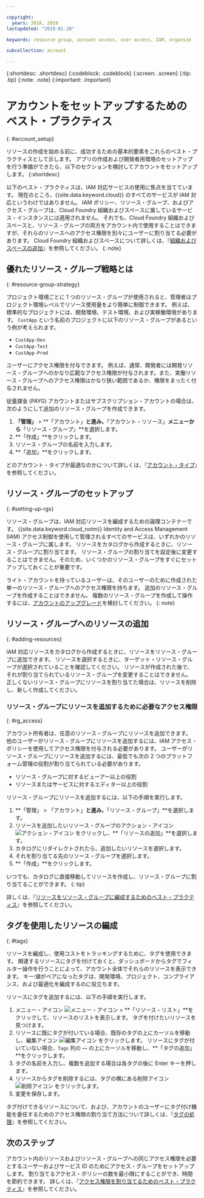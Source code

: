 ```yaml
---

copyright:
  years: 2018, 2019
lastupdated: "2019-01-28"

keywords: resource group, account access, user access, IAM, organize

subcollection: account

---
```


{:shortdesc: .shortdesc}
{:codeblock: .codeblock}
{:screen: .screen}
{:tip: .tip}
{:note: .note}
{:important: .important}


# アカウントをセットアップするためのベスト・プラクティス
{: #account_setup}

リソースの作成を始める前に、成功するための基本的要素をこれらのベスト・プラクティスとして示します。 アプリの作成および開発者用環境のセットアップを行う準備ができたら、以下のセクションを検討してアカウントをセットアップします。
{:shortdesc}

以下のベスト・プラクティスは、IAM 対応サービスの使用に焦点を当てています。 現在のところ、{{site.data.keyword.cloud}} のすべてのサービスが IAM 対応というわけではありません。 IAM ポリシー、リソース・グループ、およびアクセス・グループは、Cloud Foundry 組織およびスペースに属しているサービス・インスタンスには適用されません。 それでも、Cloud Foundry 組織およびスペースと、リソース・グループの両方をアカウント内で使用することはできますが、それらのリソースへのアクセス権限を別々にユーザーに割り当てる必要があります。 Cloud Foundry 組織およびスペースについて詳しくは、『[組織およびスペースの追加](/docs/account?topic=account-orgsspacesusers)』を参照してください。
{: note}

## 優れたリソース・グループ戦略とは
{: #resource-group-strategy}

プロジェクト環境ごとに 1 つのリソース・グループが使用されると、管理者はプロジェクト環境レベルでリソース使用量をより簡単に制御できます。 例えば、標準的なプロジェクトには、開発環境、テスト環境、および実稼働環境があります。 `CustApp` という名前のプロジェクトに以下のリソース・グループがあるという例が考えられます。

* `CustApp-Dev`
* `CustApp-Test`
* `CustApp-Prod`

ユーザーにアクセス権限を付与できます。 例えば、通常、開発者には開発リソース・グループへのかなり広範なアクセス権限が付与されます。また、実働リソース・グループへのアクセス権限はかなり狭い範囲であるか、権限をまったく付与されません。

従量課金 (PAYG) アカウントまたはサブスクリプション・アカウントの場合は、次のようにして追加のリソース・グループを作成できます。

1. **「管理」** > **「アカウント」**と進み、**「アカウント・リソース」**メニューから**「リソース・グループ」**を選択します。
3. **「作成」**をクリックします。
4. リソース・グループの名前を入力します。
5. **「追加」**をクリックします。

どのアカウント・タイプが最適なのかについて詳しくは、『[アカウント・タイプ](/docs/account?topic=account-accounts)』を参照してください。


## リソース・グループのセットアップ
{: #setting-up-rgs}

リソース・グループは、IAM 対応リソースを編成するための論理コンテナーです。 {{site.data.keyword.cloud_notm}} Identity and Access Management (IAM) アクセス制御を使用して管理されるすべてのサービスは、いずれかのリソース・グループに属します。 リソースをカタログから作成するときに、リソース・グループに割り当てます。 リソース・グループの割り当てを設定後に変更することはできません。そのため、いくつかのリソース・グループをすぐにセットアップしておくことが重要です。

ライト・アカウントを持っているユーザーは、そのユーザーのために作成された単一のリソース・グループへのアクセス権限を持ちます。 追加のリソース・グループを作成することはできません。 複数のリソース・グループを作成して操作するには、[アカウントのアップグレード](/docs/account?topic=account-upgrading-account)を検討してください。
{: note}


## リソース・グループへのリソースの追加
{: #adding-resources}

IAM 対応リソースをカタログから作成するときに、リソースをリソース・グループに追加できます。 リソースを選択するときに、ターゲット・リソース・グループが選択されていることを確認してください。 リソースが作成された後で、それが割り当てられているリソース・グループを変更することはできません。 正しくないリソース・グループにリソースを割り当てた場合は、リソースを削除し、新しく作成してください。

### リソース・グループにリソースを追加するために必要なアクセス権限
{: #rg_access}

アカウント所有者は、任意のリソース・グループにリソースを追加できます。 他のユーザーがリソース・グループにリソースを追加するには、IAM アクセス・ポリシーを使用してアクセス権限を付与される必要があります。 ユーザーがリソース・グループにリソースを追加するには、最低でも次の 2 つのプラットフォーム管理の役割が割り当てられている必要があります。

* リソース・グループに対するビューアー以上の役割
* リソースまたはサービスに対するエディター以上の役割

リソース・グループにリソースを追加するには、以下の手順を実行します。

1. **「管理」 > 「アカウント」**と進み、**「リソース・グループ」**を選択します。
2. リソースを追加したいリソース・グループのアクション・アイコン ![アクション・アイコン](../icons/action-menu-icon.svg) をクリックし、**「リソースの追加」**を選択します。
3. カタログにリダイレクトされたら、追加したいリソースを選択します。
4. それを割り当てる先のリソース・グループを選択します。
5. **「作成」**をクリックします。

いつでも、カタログに直接移動してリソースを作成し、リソース・グループに割り当てることができます。
{: tip}

詳しくは、『[リソースをリソース・グループに編成するためのベスト・プラクティス](/docs/resources?topic=resources-bp_resourcegroups)』を参照してください。


## タグを使用したリソースの編成
{: #tags}

リソースを編成し、使用コストをトラッキングするために、タグを使用できます。 関連するリソースにタグを付けておくと、ダッシュボードからタグでフィルター操作を行うことによって、アカウント全体でそれらのリソースを表示できます。 キー:値がペアになったタグは、開発環境、プロジェクト、コンプライアンス、および最適化を編成するのに役立ちます。

リソースにタグを追加するには、以下の手順を実行します。

1. メニュー・アイコン ![メニュー・アイコン](../icons/icon_hamburger.svg) > **「リソース・リスト」**をクリックして、リソースのリストを表示します。 タグを付けたいリソースを見つけます。
2. リソースに既にタグが付いている場合、既存のタグの上にカーソルを移動し、編集アイコン ![編集アイコン](../icons/edit-tagging.svg) をクリックします。 リソースにタグが付いていない場合、`Tags` 列の **--** の上にカーソルを移動し、**「タグの追加」**をクリックします。
3. タグの名前を入力し、複数を追加する場合は各タグの後に Enter キーを押します。
4. リソースからタグを削除するには、タグの横にある削除アイコン ![削除アイコン](../icons/close-tagging.svg) をクリックします。
5. 変更を保存します。

タグ付けできるリソースについて、および、アカウントのユーザーにタグ付け機能を委任するためのアクセス権限の割り当て方法について詳しくは、『[タグの処理](/docs/resources?topic=resources-tag)』を参照してください。


## 次のステップ

アカウント内のリソースおよびリソース・グループへの同じアクセス権限を必要とするユーザーおよびサービス ID のためにアクセス・グループをセットアップします。 割り当てるアクセス・ポリシーの数を最小限にすることができ、時間を節約できます。 詳しくは、『[アクセス権限を割り当てるためのベスト・プラクティス](/docs/iam?topic=iam-cfaccess)』を参照してください。
